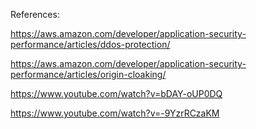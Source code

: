 References:

https://aws.amazon.com/developer/application-security-performance/articles/ddos-protection/

https://aws.amazon.com/developer/application-security-performance/articles/origin-cloaking/

https://www.youtube.com/watch?v=bDAY-oUP0DQ

https://www.youtube.com/watch?v=-9YzrRCzaKM


